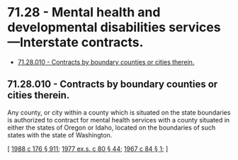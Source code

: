 # 71.28 - Mental health and developmental disabilities services—Interstate contracts.
* [71.28.010 - Contracts by boundary counties or cities therein.](#7128010---contracts-by-boundary-counties-or-cities-therein)
## 71.28.010 - Contracts by boundary counties or cities therein.
Any county, or city within a county which is situated on the state boundaries is authorized to contract for mental health services with a county situated in either the states of Oregon or Idaho, located on the boundaries of such states with the state of Washington.

\[ [1988 c 176 § 911](http://leg.wa.gov/CodeReviser/documents/sessionlaw/1988c176.pdf?cite=1988%20c%20176%20§%20911); [1977 ex.s. c 80 § 44](http://leg.wa.gov/CodeReviser/documents/sessionlaw/1977ex1c80.pdf?cite=1977%20ex.s.%20c%2080%20§%2044); [1967 c 84 § 1](http://leg.wa.gov/CodeReviser/documents/sessionlaw/1967c84.pdf?cite=1967%20c%2084%20§%201); \]

